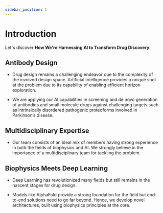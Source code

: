 ```yaml
---
sidebar_position: 1
---
```


# Introduction


Let's discover **How We're Harnessing AI to Transform Drug Discovery**.

## Antibody Design

- Drug design remains a challenging endeavor due to the complexity of the involved design space. Artificial Intelligence provides a unique shot at the problem due to its capability of enabling efficient horizon exploration.

- We are applying our AI capabilities in screening and de novo generation of antibodies and small molecule drugs against challenging targets such as intrinsically disordered pathogenic proteoforms involved in Parkinson’s disease.

## Multidisciplinary Expertise

- Our team consists of an ideal mix of members having strong experience in both the fields of biophysics and AI. We strongly believe in the importance of a multidisciplinary team for tackling the problem.

## Biophysics Meets Deep Learning

- Deep Learning has revolutionized many fields but still remains in the nascent stages for drug design.

- Models like AlphaFold provide a strong foundation for the field but end-to-end solutions need to go far beyond. Hence, we develop novel architectures, built using biophysics principles at the core.
